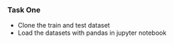 ### Task One

- Clone the train and test dataset
- Load the datasets with pandas in jupyter notebook
